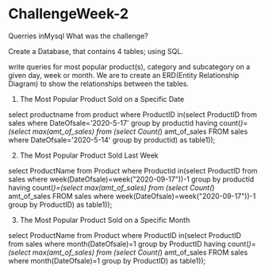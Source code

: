 # ChallengeWeek-2
Querries inMysql
What was the challenge?

 Create a Database, that contains 4 tables; using SQL.

write queries for most popular product(s), category and subcategory on a given day, week or month.
We are to create an ERD(Entity Relationship Diagram) to show the relationships between the tables.



1. The Most Popular Product Sold on a Specific Date

select productname from product where ProductID in(select ProductID from sales where DateOfsale='2020-5-17' group by productid having count(*)=(select max(amt_of_sales) from (select Count(*) amt_of_sales  FROM sales where DateOfsale='2020-5-14' group by productid) as table1));


2. The Most Popular Product Sold Last Week

select ProductName from Product where Productid in(select ProductID from sales where week(DateOfsale)=week("2020-09-17"))-1 group by productid having count(*)=(select max(amt_of_sales) from (select Count(*) amt_of_sales  FROM sales where week(DateOfsale)=week("2020-09-17"))-1 group by ProductID) as table1));



3. The Most Popular Product Sold on a Specific Month

select ProductName from Product where ProductID in(select ProductID from sales where month(DateOfsale)=1 group by ProductID having count(*)=(select max(amt_of_sales) from (select Count(*) amt_of_sales  FROM sales where month(DateOfsale)=1 group by ProductID) as table1));
